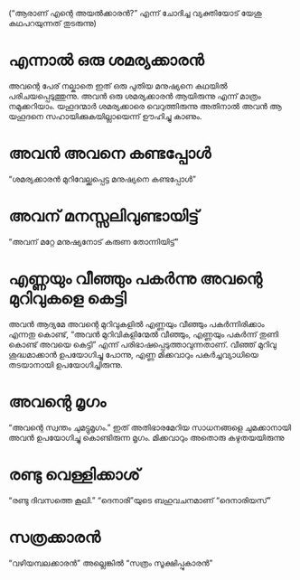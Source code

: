 (“ആരാണ് എന്റെ അയൽക്കാരൻ?” എന്ന് ചോദിച്ച വ്യക്തിയോട് യേശു കഥപറയുന്നത് തുടരുന്നു)
# എന്നാൽ ഒരു ശമര്യക്കാരൻ
അവന്റെ പേര് നല്കാതെ ഇത് ഒരു പുതിയ മനുഷ്യനെ കഥയിൽ പരിചയപ്പെടുത്തുന്നു. അവൻ ഒരു ശമര്യക്കാരൻ ആയിരുന്നു എന്ന് മാത്രം നമുക്കറിയാം. യഹൂദന്മാർ ശമര്യക്കാരെ വെറുത്തിരുന്നു അതിനാൽ അവൻ ആ യഹൂദനെ സഹായിക്കുകയില്ലായെന്ന് ഊഹിച്ചു കാണും.
# അവൻ അവനെ കണ്ടപ്പോൾ
“ശമര്യക്കാരൻ മുറിവേല്ക്കപ്പെട്ട മനുഷ്യനെ കണ്ടപ്പോൾ”
# അവന് മനസ്സലിവുണ്ടായിട്ട്
“അവന് മറ്റേ മനുഷ്യനോട് കരുണ തോന്നിയിട്ട്”
# എണ്ണയും വീഞ്ഞും പകർന്നു അവന്റെ മുറിവുകളെ കെട്ടി
അവൻ ആദ്യമേ അവന്റെ മുറിവുകളിൽ എണ്ണയും വീഞ്ഞും പകർന്നിരിക്കാം എന്നതു കൊണ്ട്, “അവൻ മുറിവികളിന്മേൽ വീഞ്ഞും, എണ്ണയും പകർന്ന് തുണി കൊണ്ട് അവയെ കെട്ടി” എന്ന് പരിഭാഷപ്പെടുത്താവുന്നതാണ്. വീഞ്ഞ് മുറിവു ശുദ്ധമാക്കാൻ ഉപയോഗിച്ചു പോന്നു, എണ്ണ മിക്കവാറും പകർച്ചവ്യാധിയെ തടയാനായി ഉപയോഗിച്ചിരുന്നു. 
# അവന്റെ മൃഗം
“അവന്റെ സ്വന്തം ചുമട്ടുമൃഗം.” ഇത് അതിഭാരമേറിയ സാധനങ്ങളെ ചുമക്കാനായി അവൻ ഉപയോഗിച്ചു കൊണ്ടിരുന്ന മൃഗം. മിക്കവാറും അതൊരു കഴുതയയിരുന്നു
# രണ്ടു വെള്ളിക്കാശ്
“രണ്ടു ദിവസത്തെ കൂലി.” “ദെനാരി”യുടെ ബഹുവചനമാണ് “ദെനാരിയസ്”
# സത്രക്കാരൻ
“വഴിയമ്പലക്കാരൻ” അല്ലെങ്കിൽ “സത്രം സൂക്ഷിപ്പുകാരൻ”
